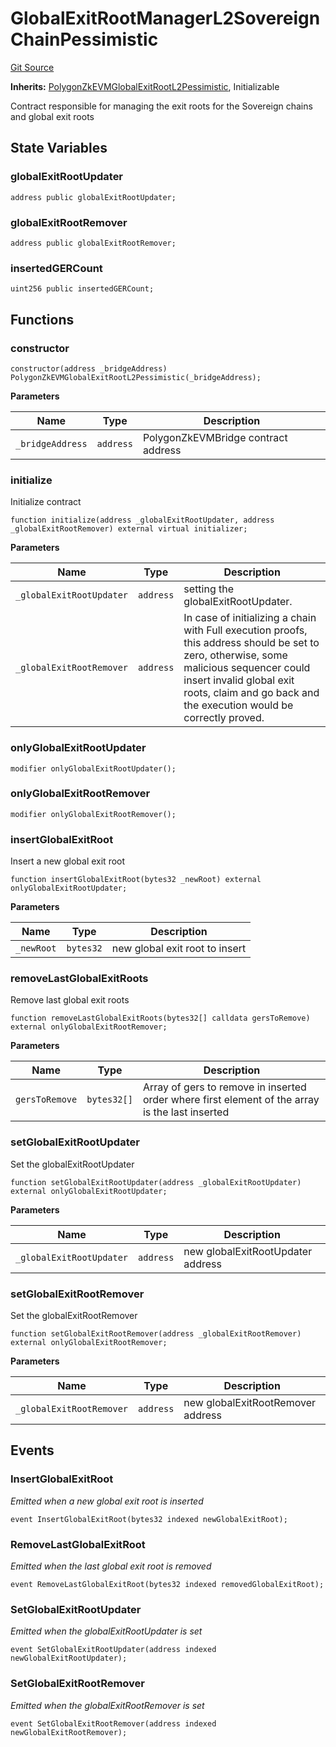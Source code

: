 # GlobalExitRootManagerL2SovereignChainPessimistic
[Git Source](https://github.com/agglayer/agglayer-contracts/blob/856b421eef55a77f98f6fed45beb5ed8e3023c16/contracts/previousVersions/pessimistic/GlobalExitRootManagerL2SovereignChainPessimistic.sol)

**Inherits:**
[PolygonZkEVMGlobalExitRootL2Pessimistic](/contracts/previousVersions/pessimistic/PolygonZkEVMGlobalExitRootL2Pessimistic.sol/contract.PolygonZkEVMGlobalExitRootL2Pessimistic.md), Initializable

Contract responsible for managing the exit roots for the Sovereign chains and global exit roots


## State Variables
### globalExitRootUpdater

```solidity
address public globalExitRootUpdater;
```


### globalExitRootRemover

```solidity
address public globalExitRootRemover;
```


### insertedGERCount

```solidity
uint256 public insertedGERCount;
```


## Functions
### constructor


```solidity
constructor(address _bridgeAddress) PolygonZkEVMGlobalExitRootL2Pessimistic(_bridgeAddress);
```
**Parameters**

|Name|Type|Description|
|----|----|-----------|
|`_bridgeAddress`|`address`|PolygonZkEVMBridge contract address|


### initialize

Initialize contract


```solidity
function initialize(address _globalExitRootUpdater, address _globalExitRootRemover) external virtual initializer;
```
**Parameters**

|Name|Type|Description|
|----|----|-----------|
|`_globalExitRootUpdater`|`address`|setting the globalExitRootUpdater.|
|`_globalExitRootRemover`|`address`|In case of initializing a chain with Full execution proofs, this address should be set to zero, otherwise, some malicious sequencer could insert invalid global exit roots, claim and go back and the execution would be correctly proved.|


### onlyGlobalExitRootUpdater


```solidity
modifier onlyGlobalExitRootUpdater();
```

### onlyGlobalExitRootRemover


```solidity
modifier onlyGlobalExitRootRemover();
```

### insertGlobalExitRoot

Insert a new global exit root


```solidity
function insertGlobalExitRoot(bytes32 _newRoot) external onlyGlobalExitRootUpdater;
```
**Parameters**

|Name|Type|Description|
|----|----|-----------|
|`_newRoot`|`bytes32`|new global exit root to insert|


### removeLastGlobalExitRoots

Remove last global exit roots


```solidity
function removeLastGlobalExitRoots(bytes32[] calldata gersToRemove) external onlyGlobalExitRootRemover;
```
**Parameters**

|Name|Type|Description|
|----|----|-----------|
|`gersToRemove`|`bytes32[]`|Array of gers to remove in inserted order where first element of the array is the last inserted|


### setGlobalExitRootUpdater

Set the globalExitRootUpdater


```solidity
function setGlobalExitRootUpdater(address _globalExitRootUpdater) external onlyGlobalExitRootUpdater;
```
**Parameters**

|Name|Type|Description|
|----|----|-----------|
|`_globalExitRootUpdater`|`address`|new globalExitRootUpdater address|


### setGlobalExitRootRemover

Set the globalExitRootRemover


```solidity
function setGlobalExitRootRemover(address _globalExitRootRemover) external onlyGlobalExitRootRemover;
```
**Parameters**

|Name|Type|Description|
|----|----|-----------|
|`_globalExitRootRemover`|`address`|new globalExitRootRemover address|


## Events
### InsertGlobalExitRoot
*Emitted when a new global exit root is inserted*


```solidity
event InsertGlobalExitRoot(bytes32 indexed newGlobalExitRoot);
```

### RemoveLastGlobalExitRoot
*Emitted when the last global exit root is removed*


```solidity
event RemoveLastGlobalExitRoot(bytes32 indexed removedGlobalExitRoot);
```

### SetGlobalExitRootUpdater
*Emitted when the globalExitRootUpdater is set*


```solidity
event SetGlobalExitRootUpdater(address indexed newGlobalExitRootUpdater);
```

### SetGlobalExitRootRemover
*Emitted when the globalExitRootRemover is set*


```solidity
event SetGlobalExitRootRemover(address indexed newGlobalExitRootRemover);
```

